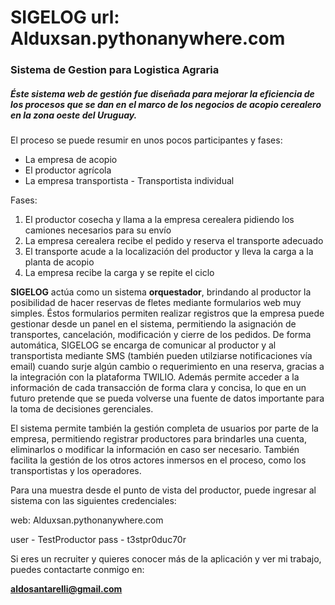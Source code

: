 # SIGELOG url: Alduxsan.pythonanywhere.com
### Sistema de Gestion para Logistica Agraria

##### Éste sistema web de gestión fue diseñada para mejorar la eficiencia de los procesos que se dan en el marco de los negocios de acopio cerealero en la zona oeste del Uruguay.

El proceso se puede resumir en unos pocos participantes y fases: 

- La empresa de acopio
- El productor agrícola 
- La empresa transportista - Transportista individual 

Fases:
1) El productor cosecha y llama a la empresa cerealera pidiendo los camiones necesarios para su envío
2) La empresa cerealera recibe el pedido y reserva el transporte adecuado
3) El transporte acude a la localización del productor y lleva la carga a la planta de acopio
4) La empresa recibe la carga y se repite el ciclo

**SIGELOG** actúa como un sistema **orquestador**, brindando al productor la posibilidad de hacer reservas de fletes mediante formularios web muy simples.
Éstos formularios permiten realizar registros que la empresa puede gestionar desde un panel en el sistema, permitiendo la asignación de transportes, cancelación, modificación y cierre de los pedidos. De forma automática, SIGELOG se encarga de comunicar al productor y al transportista mediante SMS (también pueden utilziarse notificaciones vía email) cuando surje algún cambio o requerimiento en una reserva, gracias a la integración con la plataforma TWILIO. Además permite acceder a la información de cada transacción de forma clara y concisa, lo que en un futuro pretende que se pueda volverse una fuente de datos importante para la toma de decisiones gerenciales. 

El sistema permite también la gestión completa de usuarios por parte de la empresa, permitiendo registrar productores para brindarles una cuenta, eliminarlos o modificar la información en caso ser necesario. También facilita la gestión de los otros actores inmersos en el proceso, como los transportistas y los operadores.

Para una muestra desde el punto de vista del productor, puede ingresar al sistema con las siguientes credenciales:

web:
Alduxsan.pythonanywhere.com

user - TestProductor
pass - t3stpr0duc70r


Si eres un recruiter y quieres conocer más de la aplicación y ver mi trabajo, puedes contactarte conmigo en:

**aldosantarelli@gmail.com**
